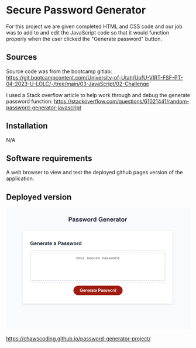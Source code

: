# Secure Password Generator

For this project we are given completed HTML and CSS code and our job was to add to and edit the JavaScript code so that it would function properly when the user clicked the "Generate password" button. 

## Sources

Source code was from the bootcamp gitlab:
https://git.bootcampcontent.com/University-of-Utah/UofU-VIRT-FSF-PT-04-2023-U-LOLC/-/tree/main/03-JavaScript/02-Challenge

I used a Stack overflow article to help work through and debug the generate password function:
https://stackoverflow.com/questions/61021441/random-password-generator-javascript

## Installation

N/A

## Software requirements

A web browser to view and test the deployed github pages version of the application.

## Deployed version

![image](./assets/Screen%20Shot%202023-05-01%20at%209.44.33%20PM.png)

https://chawscoding.github.io/password-generator-project/

